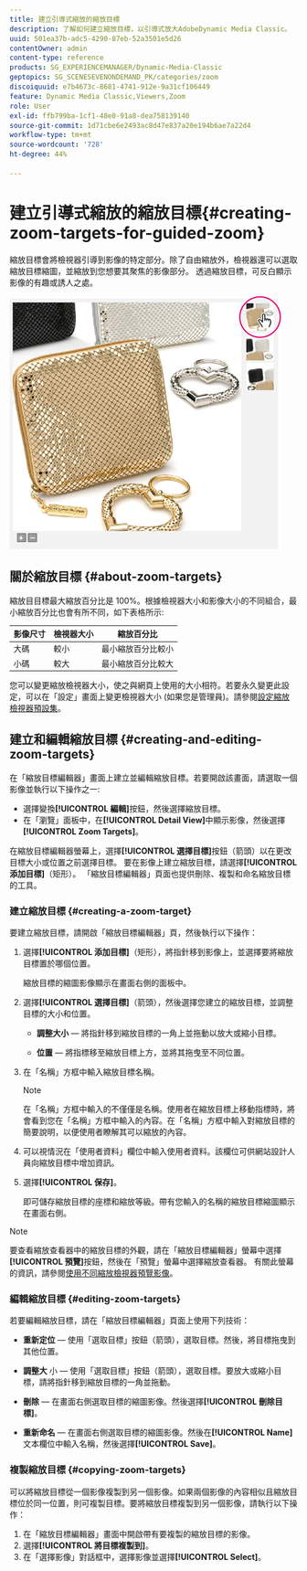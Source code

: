 ```yaml
---
title: 建立引導式縮放的縮放目標
description: 了解如何建立縮放目標，以引導式放大AdobeDynamic Media Classic。
uuid: 501ea37b-adc5-4290-87eb-52a3501e5d26
contentOwner: admin
content-type: reference
products: SG_EXPERIENCEMANAGER/Dynamic-Media-Classic
geptopics: SG_SCENESEVENONDEMAND_PK/categories/zoom
discoiquuid: e7b4673c-8681-4741-912e-9a31cf106449
feature: Dynamic Media Classic,Viewers,Zoom
role: User
exl-id: ffb799ba-1cf1-48e0-91a8-dea758139140
source-git-commit: 1d71cbe6e2493ac8d47e837a20e194b6ae7a22d4
workflow-type: tm+mt
source-wordcount: '728'
ht-degree: 44%

---
```


# 建立引導式縮放的縮放目標{#creating-zoom-targets-for-guided-zoom}

縮放目標會將檢視器引導到影像的特定部分。除了自由縮放外，檢視器還可以選取縮放目標縮圖，並縮放到您想要其聚焦的影像部分。 透過縮放目標，可反白顯示影像的有趣或誘人之處。

![建立引導式縮放的縮放目標](/help/assets/zo_guided_zoom.png)

## 關於縮放目標 {#about-zoom-targets}

縮放目目標最大縮放百分比是 100%。根據檢視器大小和影像大小的不同組合，最小縮放百分比也會有所不同，如下表格所示:

| 影像尺寸 | 檢視器大小 | 縮放百分比 |
| --- | --- | --- |
| 大碼 | 較小 | 最小縮放百分比較小 |
| 小碼 | 較大 | 最小縮放百分比較大 |

您可以變更縮放檢視器大小，使之與網頁上使用的大小相符。若要永久變更此設定，可以在「設定」畫面上變更檢視器大小 (如果您是管理員)。請參閱[設定縮放檢視器預設集](setting-zoom-viewer-presets.md#setting_up_zoom_viewer_presets)。

## 建立和編輯縮放目標 {#creating-and-editing-zoom-targets}

在「縮放目標編輯器」畫面上建立並編輯縮放目標。若要開啟該畫面，請選取一個影像並執行以下操作之一:

* 選擇變換&#x200B;**[!UICONTROL 編輯]**&#x200B;按鈕，然後選擇縮放目標。
* 在「瀏覽」面板中，在&#x200B;**[!UICONTROL Detail View]**&#x200B;中顯示影像，然後選擇&#x200B;**[!UICONTROL Zoom Targets]**。

在縮放目標編輯器螢幕上，選擇&#x200B;**[!UICONTROL 選擇目標]**&#x200B;按鈕（箭頭）以在更改目標大小或位置之前選擇目標。 要在影像上建立縮放目標，請選擇&#x200B;**[!UICONTROL 添加目標]**（矩形）。 「縮放目標編輯器」頁面也提供刪除、複製和命名縮放目標的工具。

### 建立縮放目標 {#creating-a-zoom-target}

要建立縮放目標，請開啟「縮放目標編輯器」頁，然後執行以下操作：

1. 選擇&#x200B;**[!UICONTROL 添加目標]**（矩形），將指針移到影像上，並選擇要將縮放目標置於哪個位置。

   縮放目標的縮圖影像顯示在畫面右側的面板中。

1. 選擇&#x200B;**[!UICONTROL 選擇目標]**（箭頭），然後選擇您建立的縮放目標，並調整目標的大小和位置。

   * **調整大小**  — 將指針移到縮放目標的一角上並拖動以放大或縮小目標。

   * **位置**  — 將指標移至縮放目標上方，並將其拖曳至不同位置。

1. 在「名稱」方框中輸入縮放目標名稱。

   >[!NOTE]
   >
   >在「名稱」方框中輸入的不僅僅是名稱。使用者在縮放目標上移動指標時，將會看到您在「名稱」方框中輸入的內容。在「名稱」方框中輸入對縮放目標的簡要說明，以便使用者瞭解其可以縮放的內容。

1. 可以視情況在「使用者資料」欄位中輸入使用者資料。該欄位可供網站設計人員向縮放目標中增加資訊。
1. 選擇&#x200B;**[!UICONTROL 保存]**。

   即可儲存縮放目標的座標和縮放等級。帶有您輸入的名稱的縮放目標縮圖顯示在畫面右側。

>[!NOTE]
>
>要查看縮放查看器中的縮放目標的外觀，請在「縮放目標編輯器」螢幕中選擇&#x200B;**[!UICONTROL 預覽]**&#x200B;按鈕，然後在「預覽」螢幕中選擇縮放查看器。 有關此螢幕的資訊，請參閱[使用不同縮放檢視器預覽影像](previewing-image-assets-different-zoom.md#previewing_image_assets_with_different_zoom_viewers)。

### 編輯縮放目標 {#editing-zoom-targets}

若要編輯縮放目標，請在「縮放目標編輯器」頁面上使用下列技術：

* **重新定位**  — 使用「選取目標」按鈕（箭頭），選取目標。然後，將目標拖曳到其他位置。

* **調整大** 小 — 使用「選取目標」按鈕（箭頭），選取目標。要放大或縮小目標，請將指針移到縮放目標的一角並拖動。

* **刪除**  — 在畫面右側選取目標的縮圖影像。然後選擇&#x200B;**[!UICONTROL 刪除目標]**。

* **重新命名**  — 在畫面右側選取目標的縮圖影像。然後在&#x200B;**[!UICONTROL Name]**&#x200B;文本欄位中輸入名稱，然後選擇&#x200B;**[!UICONTROL Save]**。

### 複製縮放目標 {#copying-zoom-targets}

可以將縮放目標從一個影像複製到另一個影像。如果兩個影像的內容相似且縮放目標位於同一位置，則可複製目標。要將縮放目標複製到另一個影像，請執行以下操作：

1. 在「縮放目標編輯器」畫面中開啟帶有要複製的縮放目標的影像。
1. 選擇&#x200B;**[!UICONTROL 將目標複製到]**。
1. 在「選擇影像」對話框中，選擇影像並選擇&#x200B;**[!UICONTROL Select]**。
